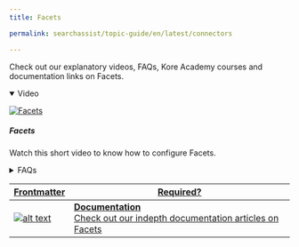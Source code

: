 ```yaml
---
title: Facets

permalink: searchassist/topic-guide/en/latest/connectors

---
```

<!--#### Topic Guide
###### Facets-->

  Check out our explanatory videos, FAQs, Kore Academy courses and documentation links on Facets.

<details class="introduction-video" open>
  <summary>Video
  </summary>
  
   [![Facets](images/VideoCoverImage.png)](https://player.vimeo.com/video/751567200?h=726ce44ad2&badge=0&autopause=0&player_id=0&app_id=58479/embed)

  ##### Facets 
  Watch this short video to know how to configure Facets.

</details>

<details>
  <summary>FAQs
  </summary>

  <a class="doc-link" target="_blank" href="https://docs.kore.ai/searchassist/personalize-results/facets/">
 
  What are Facets and its types in Searchassist?

</a>

 <a class="doc-link" target="_blank" href="https://docs.kore.ai/searchassist/personalize-results/facets/">
 
 How to configure a Filter Facet?

</a>
 
  
<a class="doc-link" target="_blank" href="https://docs.kore.ai/searchassist/personalize-results/facets/">

  How to configure a Sortable Facet?

</a>
  
  <a class="doc-link" target="_blank" href="https://docs.kore.ai/searchassist/personalize-results/facets/">
 
  How to configure a Tab Facet?

</a>


</details>


<a class="doc-link" target="_blank" href="https://docs.kore.ai/searchassist/personalize-results/facets/">


| Frontmatter | Required? |
|-------------|-------------|
| ![alt text](images/SA_Documentation.svg "Title") | **Documentation**  <br /> Check out our indepth documentation articles on Facets | 


</a>
